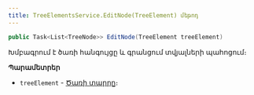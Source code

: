 ```yaml
---
title: TreeElementsService.EditNode(TreeElement) մեթոդ
---
```


```c#
public Task<List<TreeNode>> EditNode(TreeElement treeElement)
```

Խմբագրում է ծառի հանգույցը և գրանցում տվյալների պահոցում։

**Պարամետրեր**

* `treeElement` - [Ծառի տարրը](../../types/TreeElement.md)։
